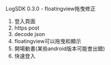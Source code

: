 LogSDK 0.3.0 - floatingview拖曳修正
1. 登入頁面
2. https post
3. decode json
4. floatingview可以拖曳和顯示
5. 開場動畫(某些android版本可能會出錯)
6. 快速登入
